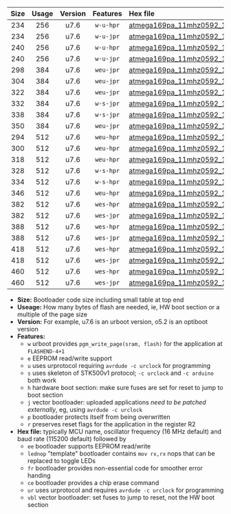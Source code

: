 |Size|Usage|Version|Features|Hex file|
|:-:|:-:|:-:|:-:|:--|
|234|256|u7.6|`w-u-hpr`|[atmega169pa_11mhz0592_19200bps_ur.hex](https://raw.githubusercontent.com/stefanrueger/urboot/main//atmega169pa_11mhz0592_19200bps_ur.hex)|
|234|256|u7.6|`w-u-jpr`|[atmega169pa_11mhz0592_19200bps_ur_vbl.hex](https://raw.githubusercontent.com/stefanrueger/urboot/main//atmega169pa_11mhz0592_19200bps_ur_vbl.hex)|
|240|256|u7.6|`w-u-hpr`|[atmega169pa_11mhz0592_19200bps_lednop_ur.hex](https://raw.githubusercontent.com/stefanrueger/urboot/main//atmega169pa_11mhz0592_19200bps_lednop_ur.hex)|
|240|256|u7.6|`w-u-jpr`|[atmega169pa_11mhz0592_19200bps_lednop_ur_vbl.hex](https://raw.githubusercontent.com/stefanrueger/urboot/main//atmega169pa_11mhz0592_19200bps_lednop_ur_vbl.hex)|
|298|384|u7.6|`weu-jpr`|[atmega169pa_11mhz0592_19200bps_ee_ur_vbl.hex](https://raw.githubusercontent.com/stefanrueger/urboot/main//atmega169pa_11mhz0592_19200bps_ee_ur_vbl.hex)|
|304|384|u7.6|`weu-jpr`|[atmega169pa_11mhz0592_19200bps_ee_lednop_ur_vbl.hex](https://raw.githubusercontent.com/stefanrueger/urboot/main//atmega169pa_11mhz0592_19200bps_ee_lednop_ur_vbl.hex)|
|322|384|u7.6|`weu-jpr`|[atmega169pa_11mhz0592_19200bps_ee_lednop_fr_ur_vbl.hex](https://raw.githubusercontent.com/stefanrueger/urboot/main//atmega169pa_11mhz0592_19200bps_ee_lednop_fr_ur_vbl.hex)|
|332|384|u7.6|`w-s-jpr`|[atmega169pa_11mhz0592_19200bps_vbl.hex](https://raw.githubusercontent.com/stefanrueger/urboot/main//atmega169pa_11mhz0592_19200bps_vbl.hex)|
|338|384|u7.6|`w-s-jpr`|[atmega169pa_11mhz0592_19200bps_lednop_vbl.hex](https://raw.githubusercontent.com/stefanrueger/urboot/main//atmega169pa_11mhz0592_19200bps_lednop_vbl.hex)|
|350|384|u7.6|`weu-jpr`|[atmega169pa_11mhz0592_19200bps_ee_lednop_fr_ce_ur_vbl.hex](https://raw.githubusercontent.com/stefanrueger/urboot/main//atmega169pa_11mhz0592_19200bps_ee_lednop_fr_ce_ur_vbl.hex)|
|294|512|u7.6|`weu-hpr`|[atmega169pa_11mhz0592_19200bps_ee_ur.hex](https://raw.githubusercontent.com/stefanrueger/urboot/main//atmega169pa_11mhz0592_19200bps_ee_ur.hex)|
|300|512|u7.6|`weu-hpr`|[atmega169pa_11mhz0592_19200bps_ee_lednop_ur.hex](https://raw.githubusercontent.com/stefanrueger/urboot/main//atmega169pa_11mhz0592_19200bps_ee_lednop_ur.hex)|
|318|512|u7.6|`weu-hpr`|[atmega169pa_11mhz0592_19200bps_ee_lednop_fr_ur.hex](https://raw.githubusercontent.com/stefanrueger/urboot/main//atmega169pa_11mhz0592_19200bps_ee_lednop_fr_ur.hex)|
|328|512|u7.6|`w-s-hpr`|[atmega169pa_11mhz0592_19200bps.hex](https://raw.githubusercontent.com/stefanrueger/urboot/main//atmega169pa_11mhz0592_19200bps.hex)|
|334|512|u7.6|`w-s-hpr`|[atmega169pa_11mhz0592_19200bps_lednop.hex](https://raw.githubusercontent.com/stefanrueger/urboot/main//atmega169pa_11mhz0592_19200bps_lednop.hex)|
|346|512|u7.6|`weu-hpr`|[atmega169pa_11mhz0592_19200bps_ee_lednop_fr_ce_ur.hex](https://raw.githubusercontent.com/stefanrueger/urboot/main//atmega169pa_11mhz0592_19200bps_ee_lednop_fr_ce_ur.hex)|
|382|512|u7.6|`wes-hpr`|[atmega169pa_11mhz0592_19200bps_ee.hex](https://raw.githubusercontent.com/stefanrueger/urboot/main//atmega169pa_11mhz0592_19200bps_ee.hex)|
|382|512|u7.6|`wes-jpr`|[atmega169pa_11mhz0592_19200bps_ee_vbl.hex](https://raw.githubusercontent.com/stefanrueger/urboot/main//atmega169pa_11mhz0592_19200bps_ee_vbl.hex)|
|388|512|u7.6|`wes-hpr`|[atmega169pa_11mhz0592_19200bps_ee_lednop.hex](https://raw.githubusercontent.com/stefanrueger/urboot/main//atmega169pa_11mhz0592_19200bps_ee_lednop.hex)|
|388|512|u7.6|`wes-jpr`|[atmega169pa_11mhz0592_19200bps_ee_lednop_vbl.hex](https://raw.githubusercontent.com/stefanrueger/urboot/main//atmega169pa_11mhz0592_19200bps_ee_lednop_vbl.hex)|
|418|512|u7.6|`wes-hpr`|[atmega169pa_11mhz0592_19200bps_ee_lednop_fr.hex](https://raw.githubusercontent.com/stefanrueger/urboot/main//atmega169pa_11mhz0592_19200bps_ee_lednop_fr.hex)|
|418|512|u7.6|`wes-jpr`|[atmega169pa_11mhz0592_19200bps_ee_lednop_fr_vbl.hex](https://raw.githubusercontent.com/stefanrueger/urboot/main//atmega169pa_11mhz0592_19200bps_ee_lednop_fr_vbl.hex)|
|460|512|u7.6|`wes-hpr`|[atmega169pa_11mhz0592_19200bps_ee_lednop_fr_ce.hex](https://raw.githubusercontent.com/stefanrueger/urboot/main//atmega169pa_11mhz0592_19200bps_ee_lednop_fr_ce.hex)|
|460|512|u7.6|`wes-jpr`|[atmega169pa_11mhz0592_19200bps_ee_lednop_fr_ce_vbl.hex](https://raw.githubusercontent.com/stefanrueger/urboot/main//atmega169pa_11mhz0592_19200bps_ee_lednop_fr_ce_vbl.hex)|

- **Size:** Bootloader code size including small table at top end
- **Useage:** How many bytes of flash are needed, ie, HW boot section or a multiple of the page size
- **Version:** For example, u7.6 is an urboot version, o5.2 is an optiboot version
- **Features:**
  + `w` urboot provides `pgm_write_page(sram, flash)` for the application at `FLASHEND-4+1`
  + `e` EEPROM read/write support
  + `u` uses urprotocol requiring `avrdude -c urclock` for programming
  + `s` uses skeleton of STK500v1 protocol; `-c urclock` and `-c arduino` both work
  + `h` hardware boot section: make sure fuses are set for reset to jump to boot section
  + `j` vector bootloader: uploaded applications *need to be patched externally*, eg, using `avrdude -c urclock`
  + `p` bootloader protects itself from being overwritten
  + `r` preserves reset flags for the application in the register R2
- **Hex file:** typically MCU name, oscillator frequency (16 MHz default) and baud rate (115200 default) followed by
  + `ee` bootloader supports EEPROM read/write
  + `lednop` "template" bootloader contains `mov rx,rx` nops that can be replaced to toggle LEDs
  + `fr` bootloader provides non-essential code for smoother error handing
  + `ce` bootloader provides a chip erase command
  + `ur` uses urprotocol and requires `avrdude -c urclock` for programming
  + `vbl` vector bootloader: set fuses to jump to reset, not the HW boot section
